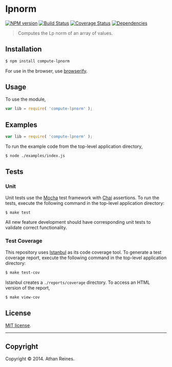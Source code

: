 lpnorm
===
[![NPM version][npm-image]][npm-url] [![Build Status][travis-image]][travis-url] [![Coverage Status][coveralls-image]][coveralls-url] [![Dependencies][dependencies-image]][dependencies-url]

> Computes the Lp norm of an array of values.


## Installation

``` bash
$ npm install compute-lpnorm
```

For use in the browser, use [browserify](https://github.com/substack/node-browserify).


## Usage

To use the module,

``` javascript
var lib = require( 'compute-lpnorm' );
```


## Examples

``` javascript
var lib = require( 'compute-lpnorm' );
```

To run the example code from the top-level application directory,

``` bash
$ node ./examples/index.js
```


## Tests

### Unit

Unit tests use the [Mocha](http://visionmedia.github.io/mocha) test framework with [Chai](http://chaijs.com) assertions. To run the tests, execute the following command in the top-level application directory:

``` bash
$ make test
```

All new feature development should have corresponding unit tests to validate correct functionality.


### Test Coverage

This repository uses [Istanbul](https://github.com/gotwarlost/istanbul) as its code coverage tool. To generate a test coverage report, execute the following command in the top-level application directory:

``` bash
$ make test-cov
```

Istanbul creates a `./reports/coverage` directory. To access an HTML version of the report,

``` bash
$ make view-cov
```


## License

[MIT license](http://opensource.org/licenses/MIT). 


---
## Copyright

Copyright &copy; 2014. Athan Reines.


[npm-image]: http://img.shields.io/npm/v/compute-lpnorm.svg
[npm-url]: https://npmjs.org/package/compute-lpnorm

[travis-image]: http://img.shields.io/travis/compute-io/lpnorm/master.svg
[travis-url]: https://travis-ci.org/compute-io/lpnorm

[coveralls-image]: https://img.shields.io/coveralls/compute-io/lpnorm/master.svg
[coveralls-url]: https://coveralls.io/r/compute-io/lpnorm?branch=master

[dependencies-image]: http://img.shields.io/david/compute-io/lpnorm.svg
[dependencies-url]: https://david-dm.org/compute-io/lpnorm

[dev-dependencies-image]: http://img.shields.io/david/dev/compute-io/lpnorm.svg
[dev-dependencies-url]: https://david-dm.org/dev/compute-io/lpnorm

[github-issues-image]: http://img.shields.io/github/issues/compute-io/lpnorm.svg
[github-issues-url]: https://github.com/compute-io/lpnorm/issues